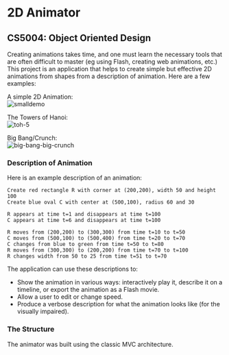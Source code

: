 # 2D Animator
## CS5004: Object Oriented Design

Creating animations takes time, and one must learn the necessary tools that are often difficult to master (eg using Flash, creating web animations, etc.)
This project is an application that helps to create simple but effective 2D animations from shapes from a description of animation.
Here are a few examples:

A simple 2D Animation:\
![smalldemo](https://github.com/acymoy/2D-Animator/assets/105390880/f7d2030f-cb2e-4409-a7d5-3b2e105cfb6a)

The Towers of Hanoi:\
![toh-5](https://github.com/acymoy/2D-Animator/assets/105390880/88c6a639-9c6a-4787-ad31-3f9613f33793)

Big Bang/Crunch:\
![big-bang-big-crunch](https://github.com/acymoy/2D-Animator/assets/105390880/43dce337-c451-402c-99f8-a2c7ad87ce91)

### Description of Animation
Here is an example description of an animation: 

```
Create red rectangle R with corner at (200,200), width 50 and height 100
Create blue oval C with center at (500,100), radius 60 and 30
 
R appears at time t=1 and disappears at time t=100
C appears at time t=6 and disappears at time t=100
 
R moves from (200,200) to (300,300) from time t=10 to t=50
C moves from (500,100) to (500,400) from time t=20 to t=70
C changes from blue to green from time t=50 to t=80
R moves from (300,300) to (200,200) from time t=70 to t=100
R changes width from 50 to 25 from time t=51 to t=70
```

The application can use these descriptions to:
- Show the animation in various ways: interactively play it, describe it on a timeline, or export the animation as a Flash movie.
- Allow a user to edit or change speed.
- Produce a verbose description for what the animation looks like (for the visually impaired).

### The Structure
The animator was built using the classic MVC architecture. 
